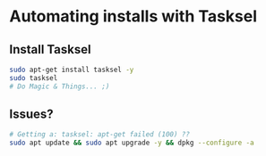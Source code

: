 # Automating installs with Tasksel

## Install Tasksel

```bash
sudo apt-get install tasksel -y
sudo tasksel
# Do Magic & Things... ;)
```

## Issues?

```bash
# Getting a: tasksel: apt-get failed (100) ??
sudo apt update && sudo apt upgrade -y && dpkg --configure -a
```
